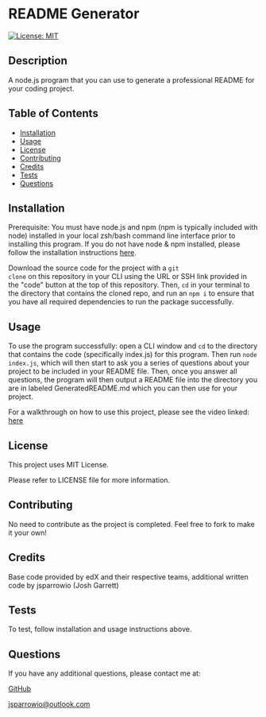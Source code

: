 # README Generator

[![License: MIT](https://img.shields.io/badge/License-MIT-yellow.svg)](https://opensource.org/licenses/MIT)
                 
## Description
  
A node.js program that you can use to generate a professional README for your coding project.
  
## Table of Contents
  
- [Installation](#installation)
- [Usage](#usage)
- [License](#license)
- [Contributing](#contributing)
- [Credits](#credits)
- [Tests](#tests)
- [Questions](#questions)
  
## Installation

Prerequisite: You must have node.js and npm (npm is typically included with node) installed in your local zsh/bash command line interface prior to installing this program. If you do not have node & npm installed, please follow the installation instructions [here](https://nodejs.org/).

Download the source code for the project with a <code>git clone</code> on this repository in your CLI using the URL or SSH link provided in the "code" button at the top of this repository. Then, <code>cd</code> in your terminal to the directory that contains the cloned repo, and run an <code>npm i</code> to ensure that you have all required dependencies to run the package successfully.
  
## Usage
  
To use the program successfully: open a CLI window and <code>cd</code> to the directory that contains the code (specifically index.js) for this program. Then run <code>node index.js</code>, which will then start to ask you a series of questions about your project to be included in your README file. Then, once you answer all questions, the program will then output a README file into the directory you are in labeled GeneratedREADME.md which you can then use for your project.

For a walkthrough on how to use this project, please see the video linked: [here](https://drive.google.com/file/d/1zRQDA0HJcIB5jowqgJ5-Tow_qnP43tJD/view?usp=drive_link)

## License
This project uses MIT License.

Please refer to LICENSE file for more information.
 
## Contributing
  
No need to contribute as the project is completed. Feel free to fork to make it your own!
  
## Credits
  
Base code provided by edX and their respective teams, additional written code by jsparrowio (Josh Garrett)
  
## Tests
  
To test, follow installation and usage instructions above.
  
## Questions
  
If you have any additional questions, please contact me at:
  
[GitHub](https://www.github.com/jsparrowio)
  
[jsparrowio@outlook.com](mailto:jsparrowio@outlook.com)
